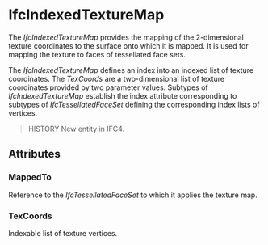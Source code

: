 # IfcIndexedTextureMap

The _IfcIndexedTextureMap_ provides the mapping of the 2-dimensional texture coordinates to the surface onto which it is mapped. It is used for mapping the texture to faces of tessellated face sets.

The _IfcIndexedTextureMap_ defines an index into an indexed list of texture coordinates. The _TexCoords_ are a two-dimensional list of texture coordinates provided by two parameter values. Subtypes of _IfcIndexedTextureMap_ establish the index attribute corresponding to subtypes of _IfcTessellatedFaceSet_ defining the corresponding index lists of vertices.

> HISTORY New entity in IFC4.

## Attributes

### MappedTo
Reference to the _IfcTessellatedFaceSet_ to which it applies the texture map.

### TexCoords
Indexable list of texture vertices.
